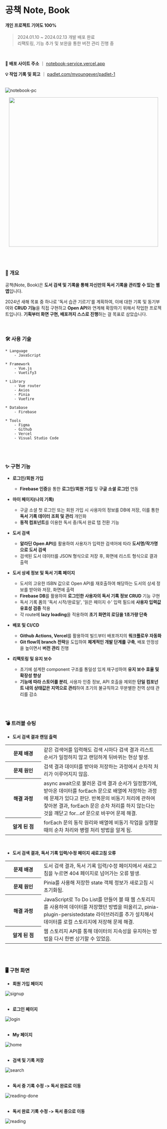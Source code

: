 # 공책 Note, Book
#### 개인 프로젝트 기여도 100%
> 2024.01.10 ~ 2024.02.13 개발 배포 완료<br>
> 리팩토링, 기능 추가 및 보완을 통한 버전 관리 진행 중
<br>

**📕 배포 사이트 주소** ｜ [notebook-service.vercel.app](https://notebook-service.vercel.app/#/)

**💡 작업 기록 및 회고** ｜ [padlet.com/myoungever/padlet-1](https://padlet.com/myoungever/padlet-1pebk43tm5u1ezu8)
<br>
<br>
<br>
![notebook-pc](https://github.com/spaceyoung/notebook/assets/154400292/5bd607a7-cf5d-4f14-9bd4-c5d157bf9585)
<p align="center"><img src="https://github.com/spaceyoung/notebook/assets/154400292/58a4240f-aa1e-44bf-be18-48614145a839" width="480" /></p>
<br>
<br>

### 🔎 개요
공책(Note, Book)은 **도서 검색 및 기록을 통해 자신만의 독서 기록을 관리할 수 있는 웹 앱**입니다.

2024년 새해 목표 중 하나로 '독서 습관 기르기'를 계획하여, 이에 대한 기록 및 동기부여와 **CRUD 기능**을 직접 구현하고 **Open API**와 연계해 확장하기 위해서 작업한 프로젝트입니다. **기획부터 화면 구현, 배포까지 스스로 진행**하는 걸 목표로 삼았습니다.
<br>
<br>
<br>
### 🛠 사용 기술
```
* Language
    - JavaScript

* Framework
    - Vue.js
    - Vuetify3

* Library
    - Vue router
    - Axios
    - Pinia
    - Vuefire

* Database
    - Firebase

* Tools
    - Figma
    - Github
    - Vercel
    - Visual Studio Code
```
<br>
<br>

### ✨ 구현 기능
- **로그인/회원 가입**
    - **Firebase 인증**을 통한 **로그인/회원 가입** 및 **구글 소셜 로그인** 연동

- **마이 페이지(나의 기록)**
    - 구글 소셜 첫 로그인 또는 회원 가입 시 사용자의 정보를 DB에 저장, 이를 통한 **독서 기록 데이터 조회 및 관리** 개인화
    - **동적 컴포넌트**를 이용한 독서 중/독서 완료 탭 전환 기능

- **도서 검색**
    - **알라딘 Open API**를 활용하여 사용자가 입력한 검색어에 따라 **도서명/작가명으로 도서 검색**
    - 검색된 도서 데이터를 JSON 형식으로 저장 후, 화면에 리스트 형식으로 결과 출력

- **도서 상세 정보 및 독서 기록 페이지**
    - 도서의 고유한 ISBN 값으로 Open API를 재호출하여 해당하는 도서의 상세 정보를 받아와 저장, 화면에 출력
    - **Firebase DB**를 활용하여 **로그인한 사용자의 독서 기록 정보 CRUD** 기능 구현
    - 독서 기록 폼의 '독서 시작/완료일', '읽은 페이지 수' 입력 필드에 **사용자 입력값 유효성 검증** 적용
    - 각 route에 **lazy loading**을 적용하여 **초기 화면의 로딩을 1초가량 단축**

- **배포 및 CI/CD**
    - **Github Actions, Vercel**를 활용하여 빌드부터 배포까지의 **워크플로우 자동화**
    - **Git flow의 branch 전략**을 도입하여 **체계적인 개발 단계를 구축**, 배포 안정성을 높이면서 **버전 관리** 진행

- **리팩토링 및 유지 보수**
    - 초기에 설계한 component 구조를 통일성 있게 재구성하여 **유지 보수 효율 및 확장성 향상**
    - **기능에 따라 스토어를 분리**, 사용자 인증 정보, API 호출을 제외한 **단일 컴포넌트 내의 상태값은 지역으로 관리**하여 초기의 불규칙하고 무분별한 전역 상태 관리를 감소
<br>
<br>

### 💣 트러블 슈팅
- **도서 검색 결과 랜덤 출력**

<table>
  <tr>
    <th width="100">문제 배경</th>
    <td>같은 검색어를 입력해도 검색 시마다 검색 결과 리스트 순서가 일정하지 않고 랜덤하게 뒤바뀌는 현상 발생.</td>
  </tr>
  <tr>
    <th>문제 원인</th>
    <td>검색 결과 데이터를 받아와 저장하는 과정에서 순차적 처리가 이루어지지 않음.</td>
  </tr>
  <tr>
    <th>해결 과정</th>
    <td>async await으로 불러온 검색 결과 순서가 일정했기에, 받아온 데이터를 forEach 문으로 배열에 저장하는 과정에 문제가 있다고 판단. 반복문의 비동기 처리에 관하여 찾아본 결과, forEach 문은 순차 처리를 하지 않는다는 것을 깨닫고 for…of 문으로 바꾸어 문제 해결.</td>
  </tr>
  <tr>
    <th>알게 된 점</th>
    <td>forEach 문의 동작 원리와 배열에 비동기 작업을 실행할 때의 순차 처리와 병렬 처리 방법을 알게 됨.</td>
  </tr>
</table>
<br>

- **도서 검색 결과, 독서 기록 입력/수정 페이지 새로고침 오류**
<table>
  <tr>
    <th width="100">문제 배경</th>
    <td>도서 검색 결과, 독서 기록 입력/수정 페이지에서 새로고침을 누르면 404 페이지로 넘어가는 오류 발생.</td>
  </tr>
  <tr>
    <th>문제 원인</th>
    <td>Pinia를 사용해 저장한 state 객체 정보가 새로고침 시 초기화됨.</td>
  </tr>
  <tr>
    <th>해결 과정</th>
    <td>JavaScript로 To Do List를 만들어 볼 때 웹 스토리지를 사용하여 데이터를 저장했던 방법을 떠올리고, pinia-plugin-persistedstate 라이브러리를 추가 설치해서 데이터를 로컬 스토리지에 저장해 문제 해결.</td>
  </tr>
  <tr>
    <th>알게 된 점</th>
    <td>웹 스토리지 API를 통해 데이터의 지속성을 유지하는 방법을 다시 한번 상기할 수 있었음.</td>
  </tr>
</table>
<br>
<br>

### 🖥 구현 화면
- **회원 가입 페이지**

![signup](https://github.com/spaceyoung/notebook/assets/154400292/9388309c-488d-48cd-936c-fe4a1a441b3b)
<br>
<br>
- **로그인 페이지**

![login](https://github.com/spaceyoung/notebook/assets/154400292/e3b98718-bd90-4518-a685-801dce0c5d5a)
<br>
<br>
- **My 페이지**

![home](https://github.com/spaceyoung/notebook/assets/154400292/9ea21faf-7f21-44d6-98ac-66eea7b83ff4)
<br>
<br>
- **검색 및 기록 저장**

![search](https://github.com/spaceyoung/notebook/assets/154400292/c580a146-3626-4183-88db-17d39ce1a632)
<br>
<br>
- **독서 중 기록 수정 -> 독서 완료로 이동**

![reading-done](https://github.com/spaceyoung/notebook/assets/154400292/db1eb6bb-3cb6-4ab6-9f2b-105b9753df49)
<br>
<br>
- **독서 완료 기록 수정 -> 독서 중으로 이동**

![reading](https://github.com/spaceyoung/notebook/assets/154400292/e138cd9b-3c96-4b15-a82d-a7065f5926bd)
